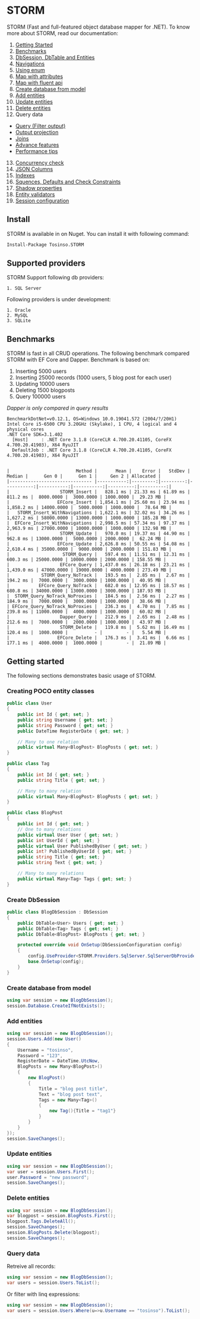 # STORM
STORM (Fast and full-featured object database mapper for .NET). To know more about STORM, read our documentation:

1. [Getting Started](https://github.com/hossein-ahmadi/STORM/wiki/01---Getting-Started)
2. [Benchmarks](https://github.com/hossein-ahmadi/STORM/wiki/02-Benchmarks)
3. [DbSession, DbTable and Entities](https://github.com/hossein-ahmadi/STORM/wiki/03-DbSession,-DbTable-and-Entities)
4. [Navigations](https://github.com/hossein-ahmadi/STORM/wiki/04-Navigations)
5. [Using enum](https://github.com/hossein-ahmadi/STORM/wiki/05-Using-enum)
6. [Map with attributes](https://github.com/hossein-ahmadi/STORM/wiki/06-Map-with-attributes)
7. [Map with fluent api](https://github.com/hossein-ahmadi/STORM/wiki/07-Map-with-fluent-api)
8. [Create database from model](https://github.com/hossein-ahmadi/STORM/wiki/08-Create-database-from-model)
9. [Add entities](https://github.com/hossein-ahmadi/STORM/wiki/09-Add-entities)
10. [Update entities](https://github.com/hossein-ahmadi/STORM/wiki/10-Update-entities)
11. [Delete entities](https://github.com/hossein-ahmadi/STORM/wiki/11-Delete-entities)
12. Query data
 * [Query (Filter output)](https://github.com/hossein-ahmadi/STORM/wiki/12-Query--(Filter-output))
 * [Output projection](https://github.com/hossein-ahmadi/STORM/wiki/13-Query-(Output-projection))
 * [Joins](https://github.com/hossein-ahmadi/STORM/wiki/14-Query-(Joins))
 * [Advance features](https://github.com/hossein-ahmadi/STORM/wiki/15-Query-(Advance-features))
 * [Performance tips](https://github.com/hossein-ahmadi/STORM/wiki/17-Query-(Performance-tips))
13. [Concurrency check](https://github.com/hossein-ahmadi/STORM/wiki/18-Concurrency-check)
14. [JSON Columns](https://github.com/hossein-ahmadi/STORM/wiki/19-JSON-Columns)
15. [Indexes](https://github.com/hossein-ahmadi/STORM/wiki/20-Indexes)
16. [Squences, Defaults and Check Constraints](https://github.com/hossein-ahmadi/STORM/wiki/21-Sequences,-Default-and-Check-constraints)
17. [Shadow properties](https://github.com/hossein-ahmadi/STORM/wiki/22-Shadow-properties)
18. [Entity validators](https://github.com/hossein-ahmadi/STORM/wiki/24-Entity-validators)
19. [Session configuration](https://github.com/hossein-ahmadi/STORM/wiki/23-Session-configuration)
## Install
STORM is available in on Nuget. You can install it with following command:

```sh
Install-Package Tosinso.STORM
```

## Supported providers
STORM Support following db providers:

    1. SQL Server

Following providers is under development:

    1. Oracle
    2. MySQL
    3. SQLite

## Benchmarks
STORM is fast in all CRUD operations. The following benchmark compared STORM with EF Core and Dapper. Benchmark is based on:

1. Inserting 5000 users
1. Inserting 25000 records (1000 users, 5 blog post for each user)
2. Updating 10000 users
3. Deleting 1500 blogposts
4. Query 100000 users

<i>Dapper is only compared in query results</i>

```
BenchmarkDotNet=v0.12.1, OS=Windows 10.0.19041.572 (2004/?/20H1)
Intel Core i5-6500 CPU 3.20GHz (Skylake), 1 CPU, 4 logical and 4 physical cores
.NET Core SDK=3.1.402
  [Host]     : .NET Core 3.1.8 (CoreCLR 4.700.20.41105, CoreFX 4.700.20.41903), X64 RyuJIT
  DefaultJob : .NET Core 3.1.8 (CoreCLR 4.700.20.41105, CoreFX 4.700.20.41903), X64 RyuJIT


|                         Method |       Mean |    Error |   StdDev |     Median |      Gen 0 |      Gen 1 |     Gen 2 | Allocated |
|------------------------------- |-----------:|---------:|---------:|-----------:|-----------:|-----------:|----------:|----------:|
|                   STORM_Insert |   828.1 ms | 21.33 ms | 61.89 ms |   811.2 ms |  8000.0000 |  3000.0000 | 1000.0000 |  29.23 MB |
|                  EFCore_Insert | 1,854.1 ms | 25.60 ms | 23.94 ms | 1,858.2 ms | 14000.0000 |  5000.0000 | 1000.0000 |  78.64 MB |
|   STORM_Insert_WithNavigations | 1,622.1 ms | 32.02 ms | 34.26 ms | 1,627.2 ms | 58000.0000 | 13000.0000 | 1000.0000 | 185.28 MB |
|  EFCore_Insert_WithNavigations | 2,998.5 ms | 57.34 ms | 97.37 ms | 2,963.9 ms | 27000.0000 | 10000.0000 | 1000.0000 | 132.98 MB |
|                   STORM_Update |   970.0 ms | 19.37 ms | 44.90 ms |   962.8 ms | 13000.0000 |  5000.0000 | 2000.0000 |  62.24 MB |
|                  EFCore_Update | 2,626.8 ms | 50.55 ms | 54.08 ms | 2,610.4 ms | 35000.0000 |  9000.0000 | 2000.0000 | 151.83 MB |
|                    STORM_Query |   597.4 ms | 11.51 ms | 12.31 ms |   600.3 ms | 25000.0000 | 10000.0000 | 2000.0000 | 158.55 MB |
|                   EFCore_Query | 1,437.0 ms | 26.18 ms | 23.21 ms | 1,439.0 ms | 47000.0000 | 19000.0000 | 4000.0000 | 273.49 MB |
|            STORM_Query_NoTrack |   193.5 ms |  2.85 ms |  2.67 ms |   194.2 ms |  7000.0000 |  3000.0000 | 1000.0000 |  40.95 MB |
|           EFCore_Query_NoTrack |   682.0 ms | 12.95 ms | 18.57 ms |   680.8 ms | 34000.0000 | 13000.0000 | 3000.0000 | 187.93 MB |
|  STORM_Query_NoTrack_NoProxies |   184.5 ms |  2.56 ms |  2.27 ms |   184.9 ms |  7000.0000 |  3000.0000 | 1000.0000 |  38.66 MB |
| EFCore_Query_NoTrack_NoProxies |   236.3 ms |  4.70 ms |  7.85 ms |   239.8 ms | 11000.0000 |  4000.0000 | 1000.0000 |  60.02 MB |
|                   Dapper_Query |   212.9 ms |  2.65 ms |  2.48 ms |   212.6 ms |  7000.0000 |  2000.0000 | 1000.0000 |  43.97 MB |
|                   STORM_Delete |   119.8 ms |  5.62 ms | 16.49 ms |   120.4 ms |  1000.0000 |          - |         - |   5.54 MB |
|                  EFCore_Delete |   176.3 ms |  3.41 ms |  6.66 ms |   177.1 ms |  4000.0000 |  1000.0000 |         - |  21.89 MB |
```

## Getting started
The following sections demonstrates basic usage of STORM.

### Creating POCO entity classes

```cs
public class User
{
	public int Id { get; set; }
	public string Username { get; set; }
	public string Password { get; set; }
	public DateTime RegisterDate { get; set; }

	// Many to one relation
	public virtual Many<BlogPost> BlogPosts { get; set; }
}

public class Tag
{
	public int Id { get; set; }
	public string Title { get; set; }

	// Many to many relation
	public virtual Many<BlogPost> BlogPosts { get; set; }
}

public class BlogPost
{
	public int Id { get; set; }
	// One to many relations
	public virtual User User { get; set; }
	public int UserId { get; set; }
	public virtual User PublishedByUser { get; set; }
	public int? PublishedByUserId { get; set; }
	public string Title { get; set; }
	public string Text { get; set; }

	// Many to many relations
	public virtual Many<Tag> Tags { get; set; }
}
```

### Create DbSession

```cs
public class BlogDbSession : DbSession
{
    public DbTable<User> Users { get; set; }
    public DbTable<Tag> Tags { get; set; }
    public DbTable<BlogPost> BlogPosts { get; set; }

    protected override void OnSetup(DbSessionConfiguration config)
    {
        config.UseProvider<STORM.Providers.SqlServer.SqlServerDbProvider>("Data Source=.;Initial Catalog=BlogDb;Integrated Security=true;MultipleActiveResultSets=True");
        base.OnSetup(config);
    }
}
```

### Create database from model

```cs
using var session = new BlogDbSession();
session.Database.CreateIfNotExists();
```

### Add entities

```cs
using var session = new BlogDbSession();
session.Users.Add(new User()
{
    Username = "tosinso",
    Password = "123",
    RegisterDate = DateTime.UtcNow,
    BlogPosts = new Many<BlogPost>()
    {
        new BlogPost()
        {
            Title = "blog post title",
            Text = "blog post text",
            Tags = new Many<Tag>()
            {
                new Tag(){Title = "tag1"}
            }
        }
    }
});
session.SaveChanges();
```

### Update entities

```cs
using var session = new BlogDbSession();
var user = session.Users.First();
user.Password = "new password";
session.SaveChanges();
```

### Delete entities

```cs
using var session = new BlogDbSession();
var blogpost = session.BlogPosts.First();
blogpost.Tags.DeleteAll();
session.SaveChanges();
session.BlogPosts.Delete(blogpost);
session.SaveChanges();
```

### Query data

Retreive all records:
```cs
using var session = new BlogDbSession();
var users = session.Users.ToList();
```

Or filter with linq expressions:

```cs
using var session = new BlogDbSession();
var users = session.Users.Where(u=>u.Username == "tosinso").ToList();
```
